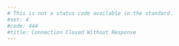 ```yaml
---
# This is not a status code available in the standard.
#set: 4
#code: 444
#title: Connection Closed Without Response
---
```

<!--
A non-standard status code used to instruct [nginx][2] to close the connection without sending a response to the client, most commonly used to deny malicious or malformed requests.

This status code is not seen by the client, it only appears in nginx log files.

---

* Source: [nginx documentation][1]

[1]: <http://nginx.org/en/docs/http/ngx_http_rewrite_module.html#return>
[2]: <http://nginx.org>
-->